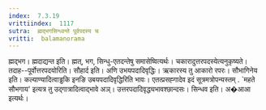 ```yaml
---
index:  7.3.19
vrittiindex:  1117
sutra:  ह्मद्भगसिन्ध्वन्ते पूर्वपदस्य च
vritti:  balamanorama 
---
```


ह्मद्भग। ह्मदाद्यन्त इति। ह्मत्, भग, सिन्धु-एतदन्तेषु समासेष्वित्यर्थः। चकारादुत्तरपदस्येत्यनुकृष्यते। तदाह--पूर्वोत्तरपदयोरिति। सौहार्द इति। अणि उभयपदादिवृद्धिः। ऋकारस्य तु आकारो रपरः। सौभागिनेय इति। कल्याण्यादित्वाड्ढकि इनङि उबयपदादिवृद्धिरिति भावः। एतत्प्रसह्गादेव इदं सूत्रमत्रोपन्यस्तम् . `महते सौभगाय' इत्यत्र तु उद्गात्रादित्वाद्भावे अञ्। उत्तरपदादिवृद्ध्यभावश्छान्दसः। सिन्धव इति। अ�आआ इत्यर्थः। 


